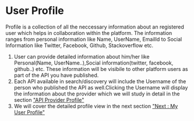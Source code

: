 User Profile
============

Profile is a collection of all the neccessary information about an
registered user which helps in collaboration within the platform. The
information ranges from personal information like Name, UserName,
EmailId to Social Information like Twitter, Facebook, Github,
Stackoverflow etc.

1.  User can provide detailed information about him/her like
    Personal(Name, UserName..),Social information(twitter, facebook,
    github..) etc. These information will be visibile to other platform
    users as part of the API you have published.
2.  Each API available in search/discovery will include the Username of
    the person who published the API as well.Clicking the Username will
    display the information about the provider which we will study in
    detail in the section ["API Provider Profile"](apiProviderProfile)
3.  We will cover the detailed profile view in the next section ["Next :
    My User Profile"](userProfile)
